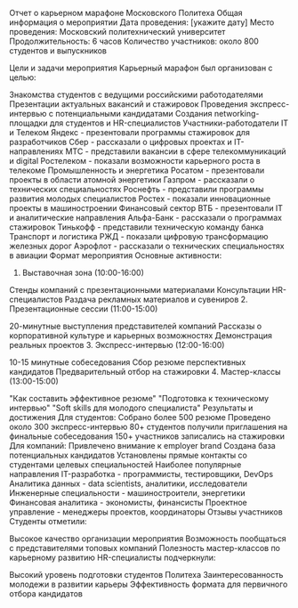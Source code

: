 Отчет о карьерном марафоне Московского Политеха
Общая информация о мероприятии
Дата проведения: [укажите дату]
Место проведения: Московский политехнический университет
Продолжительность: 6 часов
Количество участников: около 800 студентов и выпускников

Цели и задачи мероприятия
Карьерный марафон был организован с целью:

Знакомства студентов с ведущими российскими работодателями
Презентации актуальных вакансий и стажировок
Проведения экспресс-интервью с потенциальными кандидатами
Создания networking-площадки для студентов и HR-специалистов
Участники-работодатели
IT и Телеком
Яндекс - презентовали программы стажировок для разработчиков
Сбер - рассказали о цифровых проектах и IT-направлениях
МТС - представили вакансии в сфере телекоммуникаций и digital
Ростелеком - показали возможности карьерного роста в телекоме
Промышленность и энергетика
Росатом - презентовали проекты в области атомной энергетики
Газпром - рассказали о технических специальностях
Роснефть - представили программы развития молодых специалистов
Ростех - показали инновационные проекты в машиностроении
Финансовый сектор
ВТБ - презентовали IT и аналитические направления
Альфа-Банк - рассказали о программах стажировок
Тинькофф - представили техническую команду банка
Транспорт и логистика
РЖД - показали цифровую трансформацию железных дорог
Аэрофлот - рассказали о технических специальностях в авиации
Формат мероприятия
Основные активности:
1. Выставочная зона (10:00-16:00)

Стенды компаний с презентационными материалами
Консультации HR-специалистов
Раздача рекламных материалов и сувениров
2. Презентационные сессии (11:00-15:00)

20-минутные выступления представителей компаний
Рассказы о корпоративной культуре и карьерных возможностях
Демонстрация реальных проектов
3. Экспресс-интервью (12:00-16:00)

10-15 минутные собеседования
Сбор резюме перспективных кандидатов
Предварительный отбор на стажировки
4. Мастер-классы (13:00-15:00)

"Как составить эффективное резюме"
"Подготовка к техническому интервью"
"Soft skills для молодого специалиста"
Результаты и достижения
Для студентов:
Собрано более 500 резюме
Проведено около 300 экспресс-интервью
80+ студентов получили приглашения на финальные собеседования
150+ участников записались на стажировки
Для компаний:
Привлечено внимание к employer brand
Создана база потенциальных кандидатов
Установлены прямые контакты со студентами целевых специальностей
Наиболее популярные направления
IT-разработка - программисты, тестировщики, DevOps
Аналитика данных - data scientists, аналитики, исследователи
Инженерные специальности - машиностроители, энергетики
Финансовая аналитика - экономисты, финансисты
Проектное управление - менеджеры проектов, координаторы
Отзывы участников
Студенты отметили:

Высокое качество организации мероприятия
Возможность пообщаться с представителями топовых компаний
Полезность мастер-классов по карьерному развитию
HR-специалисты подчеркнули:

Высокий уровень подготовки студентов Политеха
Заинтересованность молодежи в развитии карьеры
Эффективность формата для первичного отбора кандидатов